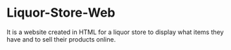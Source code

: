 # Liquor-Store-Web
It is a website created in HTML for a liquor store to display what items they have and to sell their products online.
